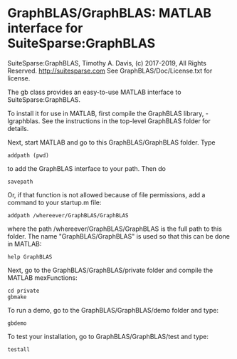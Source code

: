 # GraphBLAS/GraphBLAS: MATLAB interface for SuiteSparse:GraphBLAS

SuiteSparse:GraphBLAS, Timothy A. Davis, (c) 2017-2019, All Rights Reserved.
http://suitesparse.com   See GraphBLAS/Doc/License.txt for license.

The gb class provides an easy-to-use MATLAB interface to SuiteSparse:GraphBLAS.

To install it for use in MATLAB, first compile the GraphBLAS library,
-lgraphblas.  See the instructions in the top-level GraphBLAS folder for
details.

Next, start MATLAB and go to this GraphBLAS/GraphBLAS folder.  Type

    addpath (pwd)

to add the GraphBLAS interface to your path.  Then do

    savepath

Or, if that function is not allowed because of file permissions, add a command
to your startup.m file:

    addpath /whereever/GraphBLAS/GraphBLAS

where the path /whereever/GraphBLAS/GraphBLAS is the full path to this folder.
The name "GraphBLAS/GraphBLAS" is used so that this can be done in MATLAB:

    help GraphBLAS

Next, go to the GraphBLAS/GraphBLAS/private folder and compile the MATLAB
mexFunctions:

    cd private
    gbmake

To run a demo, go to the GraphBLAS/GraphBLAS/demo folder and type:

    gbdemo

To test your installation, go to GraphBLAS/GraphBLAS/test and type:

    testall

